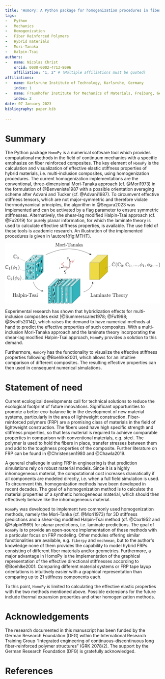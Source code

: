 ```yaml
---
title: 'HomoPy: A Python package for homogenization procedures in fiber reinforced polymers'
tags:
-   Python
-   Mechanics
-   Homogenization
-   Fiber Reinforced Polymers
-   Hybrid materials
-   Mori-Tanaka
-   Halpin-Tsai
authors:
-   name: Nicolas Christ
    orcid: 0000-0002-4713-8096
    affiliation: "1, 2" # (Multiple affiliations must be quoted)
affiliations:
-   name: Karlsruhe Institute of Technology, Karlsruhe, Germany
    index: 1
-   name: Fraunhofer Institute for Mechanics of Materials, Freiburg, Germany
    index: 2
date: 07 January 2023
bibliography: paper.bib

---
```


# Summary

The Python package `HomoPy` is a numerical software tool which provides computational methods in the field of continuum mechanics with a specific emphasize on fiber reinforced composites. The key element of `HomoPy` is the calculation and visualization of effective elastic stiffness properties of hybrid materials, i.e. multi-inclusion composites, using homogenization procedures. The current homogenization implementations are the conventional, three-dimensional Mori-Tanaka approach (cf. @Mori1973) in the formulation of @Benveniste1987 with a possible orientation averaging scheme after Advani and Tucker (cf. @Advani1987). To circumvent effective stiffness tensors, which are not major-symmetric and therefore violate thermodynamical principles, the algorithm in @Segura2023 was implemented and can be activated by a flag parameter to ensure symmetric stiffnesses. Alternatively, the shear-lag modified Halpin-Tsai approach (cf. @Fu2019) for purely planar information, for which the laminate theory is used to calculate effective stiffness properties, is available. The use field of these tools is academic research. An illustration of the implemented procedures is given in \autoref{fig:MTHT}.

![Schematic of implemented homogenization methods.\label{fig:MTHT}](images/Schematic.png)

Experimental research has shown that hybridization effects for multi-inclusion composites exist [@Summerscales1978; @Fu1998; @Swolfs2014]), which raises the demand to have numerical methods at hand to predict the effective properties of such composites. With a multi-inclusion Mori-Tanaka approach and the laminate theory incorporating the shear-lag modified Halpin-Tsai approach, `HomoPy` provides a solution to this demand.

Furthermore, `HomoPy` has the functionality to visualize the effective stiffness properties following @Boehlke2001, which allows for an intuitive comparison of different composites. The resulting effective properties can then used in consequent numerical simulations.

# Statement of need

Current ecological developments call for technical solutions to reduce the ecological footprint of future innovations. Significant opportunities to promote a better eco-balance lie in the development of new material systems, particularly in the area of lightweight construction. Fiber-reinforced polymers (FRP) are a promising class of materials in the field of lightweight construction. The fibers used have high specific strength and stiffness properties, so that less material is required to achieve comparable properties in comparison with conventional materials, e.g. steel. The polymer is used to hold the fibers in place, transfer stresses between them and add to the toughness properties of the composite. Further literature on FRP can be found in @Christensen1980 and @Chawla2019.

A general challenge in using FRP in engineering is that prediction simulations rely on robust material models. Since it is a highly inhomogeneous material, the computational cost increases dramatically if all components are modeled directly, i.e. when a full field simulation is used. To circumvent this, homogenization methods have been developed in recent decades. The goal of a homogenization method is to calculate the material properties of a synthetic homogeneous material, which should then effectively behave like the inhomogeneous material.

`HomoPy` was developed to implement two commonly used homogenization methods, namely the Mori-Tanka (cf. @Mori1973) for 3D stiffness predictions and a shear-lag modified Halpin-Tsai method (cf. @Cox1952 and @Halpin1969) for planar predictions, i.e. laminate predictions. The goal of `HomoPy` is to provide an open-source implementation of these methods with a particular focus on FRP modeling. Other modules offering similar functionalities are available, e.g. `fiberpy` and `mechmean`, but to the author's knowledge none of them provides the capability to model hybrid FRPs consisting of different fiber materials and/or geometries. Furthermore, a major advantage in HomoPy is the implementation of the graphical representation of the effective directional stiffnesses according to @Boehlke2001. Comparing different material systems or FRP tape layup orientations is intuitively easier with a graphical representation than comparing up to 21 stiffness components each.

To this point, `HomoPy` is limited to calculating the effective elastic properties with the two methods mentioned above. Possible extensions for the future include thermal expansion properties and other homogenization methods.

# Acknowledgements

The research documented in this manuscript has been funded by the German Research Foundation (DFG) within the International Research Training Group “Integrated engineering of continuous-discontinuous long fiber-reinforced polymer structures” (GRK 2078/2). The support by the German Research Foundation (DFG) is gratefully acknowledged.

# References
